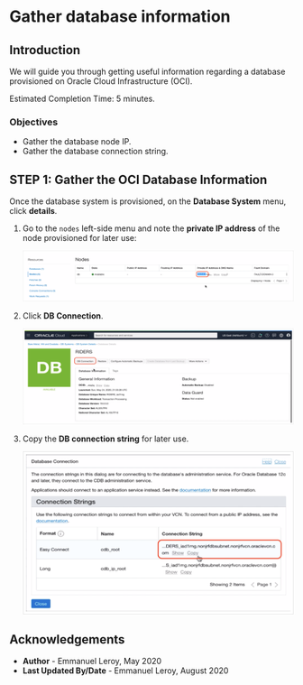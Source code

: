 # Gather database information

## Introduction

We will guide you through getting useful information regarding a database provisioned on Oracle Cloud Infrastructure (OCI).

Estimated Completion Time: 5 minutes.

### Objectives

- Gather the database node IP.
- Gather the database connection string.


## **STEP 1:** Gather the OCI Database Information

Once the database system is provisioned, on the **Database System** menu, click **details**.

1. Go to the `nodes` left-side menu and note the **private IP address** of the node provisioned for later use:

   ![](./images/provision-db-26-nodeip.png " ")

2. Click **DB Connection**.

   ![](./images/provision-db-27-connection.png " ")

3. Copy the **DB connection string** for later use.

   ![](./images/provision-db-27-connection2.png " ")

## Acknowledgements

 - **Author** - Emmanuel Leroy, May 2020
 - **Last Updated By/Date** - Emmanuel Leroy, August 2020
